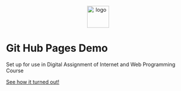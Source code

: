 <p align="center">
  <a href="https://www.gatsbyjs.com">
    <img alt="logo" src="./images/logo.png" width="60" />
  </a>
</p>

# Git Hub Pages Demo
Set up for use in Digital Assignment of Internet and Web Programming Course

<a href="https://ajaytitus1386.github.io">See how it turned out! </a>